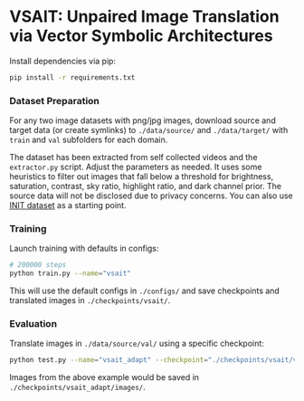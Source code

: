 # VSAIT: Unpaired Image Translation via Vector Symbolic Architectures

Install dependencies via pip:
```bash
pip install -r requirements.txt
```

### Dataset Preparation
For any two image datasets with png/jpg images, download source and target data (or create symlinks) to `./data/source/` and `./data/target/` with `train` and `val` subfolders for each domain.

The dataset has been extracted from self collected videos and the `extractor.py` script. Adjust the parameters as needed. It uses some heuristics to filter out images that fall below a threshold for brightness, saturation, contrast, sky ratio, highlight ratio, and dark channel prior. The source data will not be disclosed due to privacy concerns. You can also use [INIT dataset](https://zhiqiangshen.com/projects/INIT/index.html) as a starting point. 


### Training
Launch training with defaults in configs:
```bash
# 200000 steps
python train.py --name="vsait"
```

This will use the default configs in `./configs/` and save checkpoints and translated images in `./checkpoints/vsait/`.

### Evaluation
Translate images in `./data/source/val/` using a specific checkpoint:
```bash
python test.py --name="vsait_adapt" --checkpoint="./checkpoints/vsait/version_0/checkpoints/epoch={i}-step={j}.ckpt"
```

Images from the above example would be saved in `./checkpoints/vsait_adapt/images/`.

